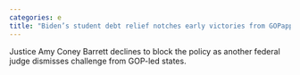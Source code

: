 ```yaml
---
categories: e
title: "Biden’s student debt relief notches early victories from GOPappointed judges"
---
```

Justice Amy Coney Barrett declines to block the policy as another federal judge dismisses challenge from GOP-led states.